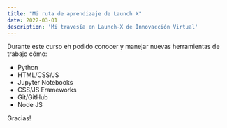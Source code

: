 ```yaml
---
title: "Mi ruta de aprendizaje de Launch X"
date: 2022-03-01
description: 'Mi travesía en Launch-X de Innovacción Virtual'
---
```


Durante este curso eh podido conocer y manejar nuevas herramientas de trabajo cómo:

- Python
- HTML/CSS/JS
- Jupyter Notebooks
- CSS/JS Frameworks
- Git/GitHub
- Node JS

Gracias!
